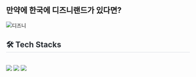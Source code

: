 ## 만약에 한국에 디즈니랜드가 있다면?
![디즈니](https://github.com/user-attachments/assets/591942b6-eff0-46c1-913d-c48d38109f4e)
<div style="text-align: left;">
    <h2 style="border-bottom: 1px solid #d8dee4; color: #282d33;"> 🛠️ Tech Stacks </h2> <br> 
    <div style="margin: ; text-align: left;" "text-align: left;">
      <img src="https://img.shields.io/badge/html5-%23E34F26.svg?&style=for-the-badge&logo=html5&logoColor=white" />
      <img src="https://img.shields.io/badge/CSS3-1572B6?style=for-the-badge&logo=CSS3&logoColor=white">
      <img src="https://img.shields.io/badge/javascript-%23F7DF1E.svg?&style=for-the-badge&logo=javascript&logoColor=black" />
          </div>
    </div>
